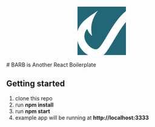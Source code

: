 <p align="center"><img src="docs/barb_logo.png" /></p>
# BARB is Another React Boilerplate

## Getting started

1. clone this repo
2. run **npm install**
3. run **npm start**
4. example app will be running at **http://localhost:3333**
